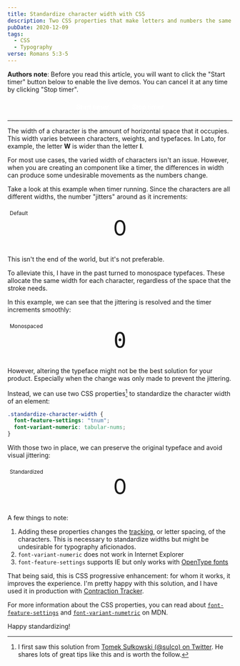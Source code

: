```yaml
---
title: Standardize character width with CSS
description: Two CSS properties that make letters and numbers the same width.
pubDate: 2020-12-09
tags:
  - CSS
  - Typography
verse: Romans 5:3-5
---
```


**Authors note**: Before you read this article, you will want to click the
"Start timer" button below to enable the live demos. You can cancel it at any
time by clicking "Stop timer".

<div class="button-container">
    <button onclick="startTimer()">Start timer</button>
    <button onclick="stopTimer()">Stop timer</button>
</div>

---

The width of a character is the amount of horizontal space that it occupies.
This width varies between characters, weights, and typefaces. In Lato, for
example, the letter **W** is wider than the letter **I**.

For most use cases, the varied width of characters isn't an issue. However, when
you are creating an component like a timer, the differences in width can produce
some undesirable movements as the numbers change.

Take a look at this example when timer running. Since the characters are all
different widths, the number "jitters" around as it increments:

<div aria-label="Default" class="example">
    <span class="count">0</span>
</div>

This isn't the end of the world, but it's not preferable.

To alleviate this, I have in the past turned to monospace typefaces. These
allocate the same width for each character, regardless of the space that the
stroke needs.

In this example, we can see that the jittering is resolved and the timer
increments smoothly:

<div aria-label="Monospaced" class="example">
    <span class="count">0</span>
</div>

However, altering the typeface might not be the best solution for your product.
Especially when the change was only made to prevent the jittering.

Instead, we can use two CSS properties[^1] to standardize the character width of
an element:

```css
.standardize-character-width {
  font-feature-settings: "tnum";
  font-variant-numeric: tabular-nums;
}
```

With those two in place, we can preserve the original typeface and avoid visual
jittering:

<div aria-label="Standardized" class="example">
    <span class="count">0</span>
</div>

A few things to note:

1. Adding these properties changes the
   [tracking](https://en.wikipedia.org/wiki/Letter-spacing), or letter spacing,
   of the characters. This is necessary to standardize widths but might be
   undesirable for typography aficionados.
2. `font-variant-numeric` does not work in Internet Explorer
3. `font-feature-settings` supports IE but only works with
   [OpenType fonts](https://en.wikipedia.org/wiki/OpenType)

That being said, this is CSS progressive enhancement: for whom it works, it
improves the experience. I'm pretty happy with this solution, and I have used it
in production with
[Contraction Tracker](https://seanmcp.github.io/contractions).

For more information about the CSS properties, you can read about
[`font-feature-settings`](https://developer.mozilla.org/en-US/docs/Web/CSS/font-feature-settings)
and
[`font-variant-numetric`](https://developer.mozilla.org/en-US/docs/Web/CSS/font-variant-numeric)
on MDN.

Happy standardizing!

[^1]:
    I first saw this solution from
    [Tomek Sułkowski (@sulco) on Twitter](https://twitter.com/sulco/status/1293862293139337217).
    He shares lots of great tips like this and is worth the follow.

<style>
.button-container {
    text-align: center;
}

.button-container button {
    background-color: var(--primary);
    border: none;
    border-radius: 2px;
    color: white;
    font-family: inherit;
    font-size: inherit;
    font-weight: bold;
    margin: 0 0.5rem;
    padding: 0.5rem 1rem;
}

.button-container button:focus,
.button-container button:hover {
    box-shadow: 0 2px 4px hsla(0, 0%, 0%, 25%);
    filter: brightness(1.2);
}

.example {
    background-color: var(--off-background);
    padding: 1rem;
    margin: 1rem 0;
    position: relative;
    text-align: center;
}

.example::before {
    content: attr(aria-label);
    font-size: 0.75rem;
    left: 0;
    padding: 5px;
    position: absolute;
    top: 0;
}

.example .count {
    font-size: 3rem;
}

.example[aria-label="Monospaced"] .count {
    font-family: Menlo, Monaco, Fira Code, monospace;
}

.example[aria-label="Standardized"] .count {
    font-feature-settings: "tnum";
    font-variant-numeric: tabular-nums;
}
</style>

<script>
let countEls = document.querySelectorAll('.count')
function incrementCount() {
    let nextNumber
    countEls.forEach(el => {
        if (!nextNumber) nextNumber = Number(el.textContent) + 1
        if (nextNumber > 10000) stopTimer() 
        el.textContent = nextNumber
    })
}
function startTimer() {
    window._interval = setInterval(incrementCount, 100)
}
function stopTimer() {
    clearInterval(window._interval)
}
</script>
